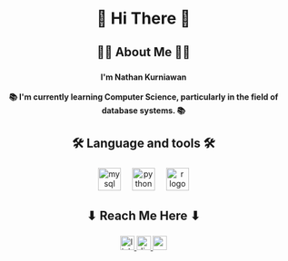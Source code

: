 <h1 align="center">👋 Hi There 👋</h1>

###

<h2 align="center">👩‍💻  About Me 👩‍💻</h2>

###

<h4 align="center">I'm Nathan Kurniawan<br><br>📚 I'm currently learning Computer Science, particularly in the field of database systems. 📚</h4>

###

<h2 align="center">🛠 Language and tools 🛠</h2>

###

<div align="center">
  <img src="https://cdn.simpleicons.org/mysql/4479A1" height="40" alt="mysql logo"  />
  <img width="12" />
  <img src="https://cdn.jsdelivr.net/gh/devicons/devicon/icons/python/python-original.svg" height="40" alt="python logo"  />
  <img width="12" />
  <img src="https://cdn.jsdelivr.net/gh/devicons/devicon/icons/r/r-original.svg" height="40" alt="r logo"  />
</div>

###

<h2 align="center">⬇ Reach Me Here ⬇</h2>

###

<div align="center">
  <a href="https://linkedin.com/in/nathan-kurniawan" target="_blank">
    <img src="https://img.shields.io/static/v1?message=LinkedIn&logo=linkedin&label=&color=0077B5&logoColor=white&labelColor=&style=for-the-badge" height="25" alt="linkedin logo"  />
  </a>
  <a href="https://discord.com/users/922946423492870214" target="_blank">
    <img src="https://img.shields.io/static/v1?message=Discord&logo=discord&label=&color=7289DA&logoColor=white&labelColor=&style=for-the-badge" height="25" alt="discord logo"  />
  </a>
  <a href="mailto:kurniawan.nathan54@gmail.com" target="_blank">
    <img src="https://img.shields.io/static/v1?message=Gmail&logo=gmail&label=&color=D14836&logoColor=white&labelColor=&style=for-the-badge" height="25" alt="gmail logo"  />
</div>

###
